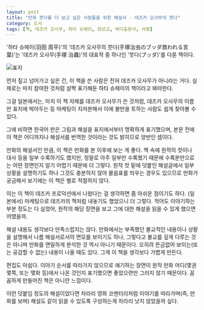 ```yaml
---
layout: post
title: "만화 붓다를 더 보고 싶은 사람들을 위한 해설서 - 데즈카 오사무의 붓다"
category: 도서
tags: [책, 데즈카 오사무, 하타 슈헤이, 정상교, 바다출판사, 서평]
---
```


'하타 슈헤이(羽田 周平)'의
'데즈카 오사무의 붓다(手塚治虫のブッダ救われる言葉)'는
'데즈카 오사무(手塚 治蟲)'의 대표작 중 하나인 '붓다(ブッダ)'를 다룬 책이다.

![표지](https://images2.imgbox.com/31/4b/t2tQz4Ff_o.jpg)

먼저 짚고 넘어가고 싶은 건,
이 책을 쓴 사람은 전혀 데즈카 오사무가 아니라는 거다.
실제로는 마치 참여한 것처럼 살짝 표기해둔 하타 슈헤이의 책이라고 봐야한다.

그걸 일본에서는, 마치 이 책 자체를 데즈카 오사무가 쓴 것처럼,
데즈카 오사무의 이름만 표지에 박아두는 등 마케팅이 지저분해서
이에 불만을 토하는 사람도 쉽게 찾아볼 수 있다.

그에 비하면 한국어 판은 그림과 해설을 표지에서부터 명확하게 표기했으며,
본문 전에 이 책은 어디까지나 해설서를 번역한 것이라는 것도 밝히므로 양반인 셈이다.

만화의 해설서인 만큼, 이 책은 만화를 본 이후에 보는 게 좋다.
책 속에 원작의 컷이나 대사 등을 일부 수록하기도 했지만,
정말로 아주 일부만 수록했기 때문에 수록분만으로는 어떤 장면인지 알기 어렵기 때문에 더 그렇다.
원작 컷 밑에 덧붙인 해설글에서 일부 상황을 설명하기도 하나
그것도 충분하지 않아 물음표를 띄우는 경우도 있으므로
만화가 궁금해서 보기에는 이 책은 별로 적절하지 않다.

이는 이 책이 데즈카 프로덕션에서 나왔다는 걸 생각하면 좀 아쉬운 점이기도 하다.
(일본에서) 마케팅으로 데즈카의 책처럼 내놓기도 했었으니 더 그렇다.
적어도 이야기하는 부분 정도는 다 실었어,
원작의 해당 장면을 보고 그에 대한 해설을 읽을 수 있게 했으면 어땠을까.

해설 내용도 생각보다 만족스럽지는 않다.
만화에서는 부족했던 불교적인 내용이나 상황을 설명해서 나름 해설서로서의 면모를 보이기도 하나,
그렇다고 불교를 깊게 다루는 것은 아니며 만화를 면밀하게 분석한 것 역시 아니기 때문이다.
오히려 뜬금없어 보이는(또는 공감할 수 없는) 내용이 나올 때도 있다.
그게 이 책을 생각보다 가볍게 만든다.

편집도 아쉽다.
이야기 순서를 따라가지 않으므로
얘기하는 장면이 원작 만화 어디(몇권 몇쪽, 또는 몇화 등)에서 나온 것인지 표기했으면 좋았으련만
그러지 않기 때문이다.
꼼꼼하게 만들어진 책은 아니란 느낌이다.

이런 덧붙임 정도의 해설이었다면
차라리 영화 코멘터리처럼 이야기를 따라가며(즉, 만화를 보며)
해설도 같이 읽을 수 있도록 구성하는게 차라리 낫지 않았을까 싶다.
